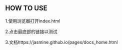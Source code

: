HOW TO USE
----------------------------------------
1.使用浏览器打开index.html

2.点击最底部的链接以测试

3.文档https://jasmine.github.io/pages/docs_home.html
